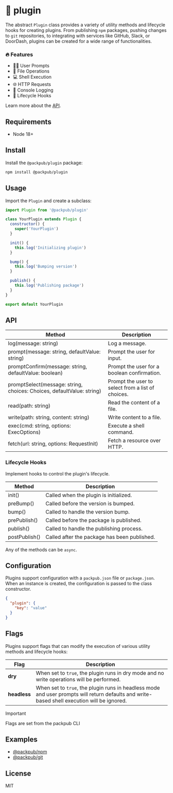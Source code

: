# 🔌 plugin

The abstract `Plugin` class provides a variety of utility methods and lifecycle hooks for creating plugins. From publishing `npm` packages, pushing changes to `git` repositories, to integrating with services like GitHub, Slack, or DoorDash, plugins can be created for a wide range of functionalities.

### 🔥 Features

- 🙋‍♀️ User Prompts
- 📂 File Operations
- 💻 Shell Execution
- 🌐 HTTP Requests
- 📝 Console Logging
- 🔄 Lifecycle Hooks

Learn more about the [API](#api).

## Requirements

- Node 18+

## Install

Install the `@packpub/plugin` package:

```bash
npm install @packpub/plugin
```

## Usage

Import the `Plugin` and create a subclass:

```js
import Plugin from '@packpub/plugin'

class YourPlugin extends Plugin {
  constructor() {
    super('YourPlugin')
  }

  init() {
    this.log('Initializing plugin')
  }

  bump() {
    this.log('Bumping version')
  }

  publish() {
    this.log('Publishing package')
  }
}

export default YourPlugin
```

## API

| Method                                                                | Description                                       |
| --------------------------------------------------------------------- | ------------------------------------------------- |
| log(message: string)                                                  | Log a message.                                    |
| prompt(message: string, defaultValue: string)                         | Prompt the user for input.                        |
| promptConfirm(message: string, defaultValue: boolean)                 | Prompt the user for a boolean confirmation.       |
| promptSelect(message: string, choices: Choices, defaultValue: string) | Prompt the user to select from a list of choices. |
| read(path: string)                                                    | Read the content of a file.                       |
| write(path: string, content: string)                                  | Write content to a file.                          |
| exec(cmd: string, options: ExecOptions)                               | Execute a shell command.                          |
| fetch<T>(url: string, options: RequestInit)                           | Fetch a resource over HTTP.                       |

### Lifecycle Hooks

Implement hooks to control the plugin's lifecycle.

| Method        | Description                                  |
| ------------- | -------------------------------------------- |
| init()        | Called when the plugin is initialized.       |
| preBump()     | Called before the version is bumped.         |
| bump()        | Called to handle the version bump.           |
| prePublish()  | Called before the package is published.      |
| publish()     | Called to handle the publishing process.     |
| postPublish() | Called after the package has been published. |

Any of the methods can be `async`.

## Configuration

Plugins support configuration with a `packpub.json` file or `package.json`. When an instance is created, the configuration is passed to the class constructor.

```json
{
  "plugin": {
    "key": "value"
  }
}
```

## Flags

Plugins support flags that can modify the execution of various utility methods and lifecycle hooks:

| Flag         | Description                                                                                                                                 |
| ------------ | ------------------------------------------------------------------------------------------------------------------------------------------- |
| **dry**      | When set to `true`, the plugin runs in dry mode and no write operations will be performed.                                                  |
| **headless** | When set to `true`, the plugin runs in headless mode and user prompts will return defaults and write-based shell execution will be ignored. |

> [!IMPORTANT]
> Flags are set from the packpub CLI

## Examples

- [@packpub/npm](https://github.com/packpub/npm)
- [@packpub/git](https://github.com/packpub/git)

## License

MIT
